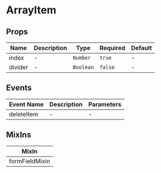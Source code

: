 # ArrayItem

## Props

<!-- @vuese:ArrayItem:props:start -->
|Name|Description|Type|Required|Default|
|---|---|---|---|---|
|index|-|`Number`|`true`|-|
|divider|-|`Boolean`|`false`|-|

<!-- @vuese:ArrayItem:props:end -->


## Events

<!-- @vuese:ArrayItem:events:start -->
|Event Name|Description|Parameters|
|---|---|---|
|deleteItem|-|-|

<!-- @vuese:ArrayItem:events:end -->


## MixIns

<!-- @vuese:ArrayItem:mixIns:start -->
|MixIn|
|---|
|formFieldMixin|

<!-- @vuese:ArrayItem:mixIns:end -->



